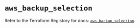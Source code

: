# `aws_backup_selection`

Refer to the Terraform Registory for docs: [`aws_backup_selection`](https://registry.terraform.io/providers/hashicorp/aws/5.20.0/docs/resources/backup_selection).
